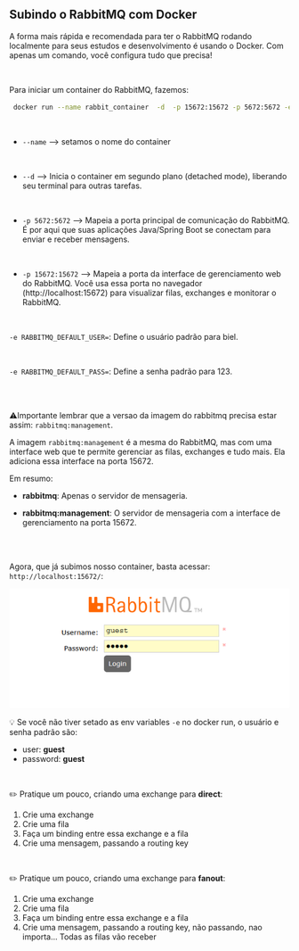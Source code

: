 ## Subindo o RabbitMQ com Docker

A forma mais rápida e recomendada para ter o RabbitMQ rodando localmente para seus estudos e desenvolvimento é usando o Docker. Com apenas um comando, você configura tudo que precisa!

<br>

Para iniciar um container do RabbitMQ, fazemos:

```bash
 docker run --name rabbit_container  -d  -p 15672:15672 -p 5672:5672 -e RABBITMQ_DEFAULT_USER=biel -e RABBITMQ_DEFAULT_PASS=123  imagem_do_rabbit;
```

<br>

- `--name` --> setamos o nome do container

<br>

- `--d` --> Inicia o container em segundo plano (detached mode), liberando seu terminal para outras tarefas.

<br>

- `-p 5672:5672` --> Mapeia a porta principal de comunicação do RabbitMQ. É por aqui que suas aplicações Java/Spring Boot se conectam para enviar e receber mensagens.

<br>

- `-p 15672:15672` --> Mapeia a porta da interface de gerenciamento web do RabbitMQ. Você usa essa porta no navegador (http://localhost:15672) para visualizar filas, exchanges e monitorar o RabbitMQ.

<br>

`-e RABBITMQ_DEFAULT_USER=`: Define o usuário padrão para biel.

<br>

`-e RABBITMQ_DEFAULT_PASS=`: Define a senha padrão para 123.

<br>
<br>

⚠️Importante lembrar que a versao da imagem do rabbitmq precisa estar assim: `rabbitmq:management`.

A imagem `rabbitmq:management` é a mesma do RabbitMQ, mas com uma interface web que te permite gerenciar as filas, exchanges e tudo mais. Ela adiciona essa interface na porta 15672.

Em resumo:

- **rabbitmq**: Apenas o servidor de mensageria.

- **rabbitmq:management**: O servidor de mensageria com a interface de gerenciamento na porta 15672.



<br>
<br>

Agora, que já subimos nosso container, basta acessar: `http://localhost:15672/`:

<img src='../img/rabbit_web_page.png'>


💡 Se você não tiver setado as env variables `-e` no docker run, o usuário e senha padrão são:

- user: **guest**
- password: **guest**


<br>

✏️ Pratique um pouco, criando uma exchange para **direct**:

1. Crie uma exchange
1. Crie uma fila
1. Faça um binding entre essa exchange e a fila
1. Crie uma mensagem, passando a routing key

<br>

✏️ Pratique um pouco, criando uma exchange para **fanout**:

1. Crie uma exchange
1. Crie uma fila
1. Faça um binding entre essa exchange e a fila
1. Crie uma mensagem, passando a routing key, não passando, nao importa... Todas as filas vão receber


